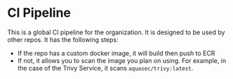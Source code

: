# CI Pipeline

This is a global CI pipeline for the organization. It is designed to be used by other repos. It has the following steps:
* If the repo has a custom docker image, it will build then push to ECR
* If not, it allows you to scan the image you plan on using. For example, in the case of the Trivy Service, it scans `aquasec/trivy:latest`.

